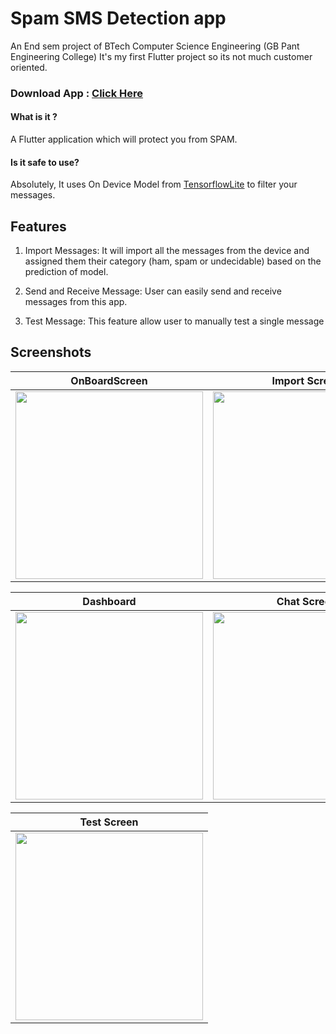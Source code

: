 # Spam SMS Detection app
An End sem project of BTech Computer Science Engineering (GB Pant Engineering College)
It's my first Flutter project so its not much customer oriented.

### Download App : <a href="https://drive.google.com/file/d/1CgE91jSQZmhwucSUggNibHEYrLjPQHiC/view?usp=sharing">Click Here</a>

#### What is it ?
A Flutter application which will protect you from SPAM.

#### Is it safe to use?
Absolutely, It uses On Device Model from [TensorflowLite](https://www.tensorflow.org/lite) to filter your messages.


## Features
1. Import Messages: It will import all the messages from the device and assigned them
   their category (ham, spam or undecidable) based on the prediction of model.
   
2. Send and Receive Message: User can easily send and receive messages from this app.

3. Test Message: This feature allow user to manually test a single message


## Screenshots
| OnBoardScreen     | Import Screen     | 
|-----------------------------|-----------------------------|
| <img src = "https://github.com/mr0kaushik/sms_spam_detection/blob/master/ss/permission.jpg" width="300" > | <img src = "https://github.com/mr0kaushik/sms_spam_detection/blob/master/ss/import.jpg" width="300" > |

| Dashboard     | Chat Screen     | 
|-----------------------------|-----------------------------|
| <img src = "https://github.com/mr0kaushik/sms_spam_detection/blob/master/ss/chats.jpg" width="300" > | <img src = "https://github.com/mr0kaushik/sms_spam_detection/blob/master/ss/chat_screen.jpg" width="300" > |

| Test Screen     |
|-----------------------------|
| <img src = "https://github.com/mr0kaushik/sms_spam_detection/blob/master/ss/test.jpg" width="300" >|
